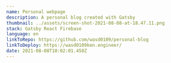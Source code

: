 ```yaml
---
name: Personal webpage
description: A personal blog created with Gatsby
thumbnail: ../assets/screen-shot-2021-08-08-at-18.47.11.png
stack: Gatsby React Firebase
language: en
linkToRepo: https://github.com/wasd0109/personal-blog
linkToDeploy: https://wasd0109ken.engineer/
date: 2021-08-08T10:02:01.458Z
---
```

